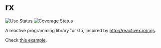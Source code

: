 # rx

[![Use Status](https://travis-ci.org/b97tsk/rx.svg?branch=master)](https://travis-ci.org/b97tsk/rx)
[![Coverage Status](https://coveralls.io/repos/github/b97tsk/rx/badge.svg)](https://coveralls.io/github/b97tsk/rx)

A reactive programming library for Go, inspired by http://reactivex.io/rxjs.

Check [this example](example_test.go).

